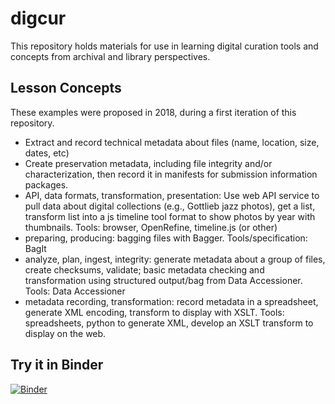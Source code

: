 # digcur

This repository holds materials for use in learning digital curation tools and concepts from archival and library perspectives.

## Lesson Concepts

These examples were proposed in 2018, during a first iteration of this repository.

* Extract and record technical metadata about files (name, location, size, dates, etc)
* Create preservation metadata, including file integrity and/or characterization, then record it in manifests for submission information packages.  
* API, data formats, transformation, presentation: Use web API service to pull data about digital collections (e.g., Gottlieb jazz photos), get a list, transform list into a js timeline tool format to show photos by year with thumbnails. Tools: browser, OpenRefine, timeline.js (or other)
* preparing, producing: bagging files with Bagger. Tools/specification: BagIt
* analyze, plan, ingest, integrity: generate metadata about a group of files, create checksums, validate; basic metadata checking and transformation using structured output/bag from Data Accessioner. Tools: Data Accessioner
* metadata recording, transformation: record metadata in a spreadsheet, generate XML encoding, transform to display with XSLT. Tools: spreadsheets, python to generate XML, develop an XSLT transform to display on the web.

## Try it in Binder

[![Binder](https://mybinder.org/badge_logo.svg)](https://mybinder.org/v2/gh/morskyjezek/digcur/master)
